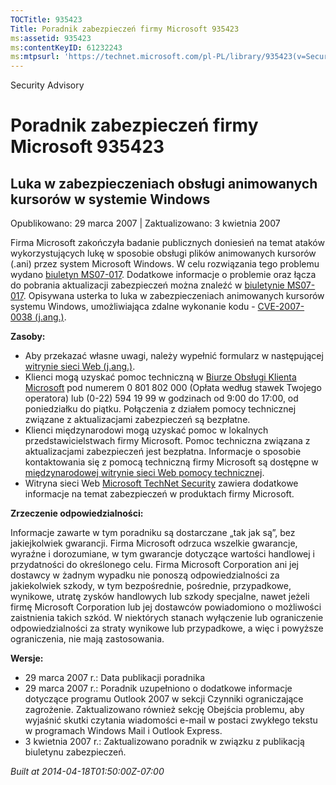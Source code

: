 ```yaml
---
TOCTitle: 935423
Title: Poradnik zabezpieczeń firmy Microsoft 935423
ms:assetid: 935423
ms:contentKeyID: 61232243
ms:mtpsurl: 'https://technet.microsoft.com/pl-PL/library/935423(v=Security.10)'
---
```


Security Advisory

Poradnik zabezpieczeń firmy Microsoft 935423
============================================

Luka w zabezpieczeniach obsługi animowanych kursorów w systemie Windows
-----------------------------------------------------------------------

Opublikowano: 29 marca 2007 | Zaktualizowano: 3 kwietnia 2007

Firma Microsoft zakończyła badanie publicznych doniesień na temat ataków wykorzystujących lukę w sposobie obsługi plików animowanych kursorów (.ani) przez system Microsoft Windows. W celu rozwiązania tego problemu wydano [biuletyn MS07-017](http://go.microsoft.com/fwlink/?linkid=84687). Dodatkowe informacje o problemie oraz łącza do pobrania aktualizacji zabezpieczeń można znaleźć w [biuletynie MS07-017](http://go.microsoft.com/fwlink/?linkid=84687). Opisywana usterka to luka w zabezpieczeniach animowanych kursorów systemu Windows, umożliwiająca zdalne wykonanie kodu - [CVE-2007-0038 (j.ang.)](http://www.cve.mitre.org/cgi-bin/cvename.cgi?name=cve-2007-0038).

**Zasoby:**

-   Aby przekazać własne uwagi, należy wypełnić formularz w następującej [witrynie sieci Web (j.ang.)](https://support.microsoft.com/common/survey.aspx?scid=sw;en;1257&amp;showpage=1&amp;ws=technet&amp;sd=tech).
-   Klienci mogą uzyskać pomoc techniczną w [Biurze Obsługi Klienta Microsoft](http://support.microsoft.com/contactus/?ws=support) pod numerem 0 801 802 000 (Opłata według stawek Twojego operatora) lub (0-22) 594 19 99 w godzinach od 9:00 do 17:00, od poniedziałku do piątku. Połączenia z działem pomocy technicznej związane z aktualizacjami zabezpieczeń są bezpłatne.
-   Klienci międzynarodowi mogą uzyskać pomoc w lokalnych przedstawicielstwach firmy Microsoft. Pomoc techniczna związana z aktualizacjami zabezpieczeń jest bezpłatna. Informacje o sposobie kontaktowania się z pomocą techniczną firmy Microsoft są dostępne w [międzynarodowej witrynie sieci Web pomocy technicznej](http://go.microsoft.com/fwlink/?linkid=21155).
-   Witryna sieci Web [Microsoft TechNet Security](http://www.microsoft.com/poland/technet/security/) zawiera dodatkowe informacje na temat zabezpieczeń w produktach firmy Microsoft.

**Zrzeczenie odpowiedzialności:**

Informacje zawarte w tym poradniku są dostarczane „tak jak są”, bez jakiejkolwiek gwarancji. Firma Microsoft odrzuca wszelkie gwarancje, wyraźne i dorozumiane, w tym gwarancje dotyczące wartości handlowej i przydatności do określonego celu. Firma Microsoft Corporation ani jej dostawcy w żadnym wypadku nie ponoszą odpowiedzialności za jakiekolwiek szkody, w tym bezpośrednie, pośrednie, przypadkowe, wynikowe, utratę zysków handlowych lub szkody specjalne, nawet jeżeli firmę Microsoft Corporation lub jej dostawców powiadomiono o możliwości zaistnienia takich szkód. W niektórych stanach wyłączenie lub ograniczenie odpowiedzialności za straty wynikowe lub przypadkowe, a więc i powyższe ograniczenia, nie mają zastosowania.

**Wersje:**

-   29 marca 2007 r.: Data publikacji poradnika
-   29 marca 2007 r.: Poradnik uzupełniono o dodatkowe informacje dotyczące programu Outlook 2007 w sekcji Czynniki ograniczające zagrożenie. Zaktualizowano również sekcję Obejścia problemu, aby wyjaśnić skutki czytania wiadomości e-mail w postaci zwykłego tekstu w programach Windows Mail i Outlook Express.
-   3 kwietnia 2007 r.: Zaktualizowano poradnik w związku z publikacją biuletynu zabezpieczeń.

*Built at 2014-04-18T01:50:00Z-07:00*
